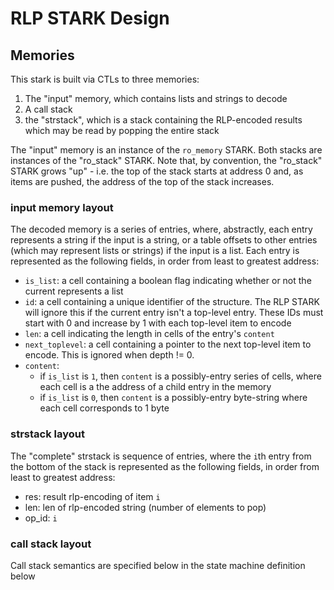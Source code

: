 # RLP STARK Design

## Memories

This stark is built via CTLs to three memories:
1. The "input" memory, which contains lists and strings to decode
2. A call stack
3. the "strstack", which is a stack containing the RLP-encoded results which may be read by popping the entire stack

The "input" memory is an instance of the `ro_memory` STARK. Both stacks are instances of the "ro_stack" STARK. Note that, by convention, the "ro_stack" STARK grows "up" - i.e. the top of the stack starts at address 0 and, as items are pushed, the address of the top of the stack increases.

### input memory layout

The decoded memory is a series of entries, where, abstractly, each entry represents a string if the input is a string, or a table offsets to other entries (which may represent lists or strings) if the input is a list. Each entry is represented as the following fields, in order from least to greatest address:
* `is_list`: a cell containing a boolean flag indicating whether or not the current represents a list
* `id`: a cell containing a unique identifier of the structure. The RLP STARK will ignore this if the current entry isn't a top-level entry. These IDs must start with 0 and increase by 1 with each top-level item to encode
* `len`: a cell indicating the length in cells of the entry's `content`
* `next_toplevel`: a cell containing a pointer to the next top-level item to encode. This is ignored when depth != 0.
* `content`:
	* if `is_list` is `1`, then `content` is a possibly-entry series of cells, where each cell is a the address of a child entry in the memory
	* if `is_list` is `0`, then `content` is a possibly-entry byte-string where each cell corresponds to 1 byte

### strstack layout

The "complete" strstack is sequence of entries, where the `i`th entry from the bottom of the stack is represented as the following fields, in order from least to greatest address:
* res: result rlp-encoding of item `i`
* len: len of rlp-encoded string (number of elements to pop)
* op_id: `i`

### call stack layout

Call stack semantics are specified below in the state machine definition below



